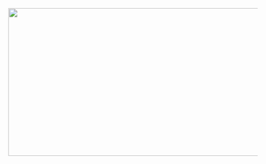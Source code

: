 <div align="center">
  <img src="[https://media.giphy.com/media/dWesBcTLavkZuG35MI/giphy.gif](https://imgur.com/a/k1a5Lhn)" width="600" height="300"/>
</div>
